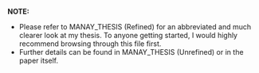<b> NOTE: </b>
- Please refer to MANAY_THESIS (Refined) for an abbreviated and much clearer look at my thesis. To anyone getting started, I would highly recommend browsing through this file first.
- Further details can be found in MANAY_THESIS (Unrefined) or in the paper itself. 
